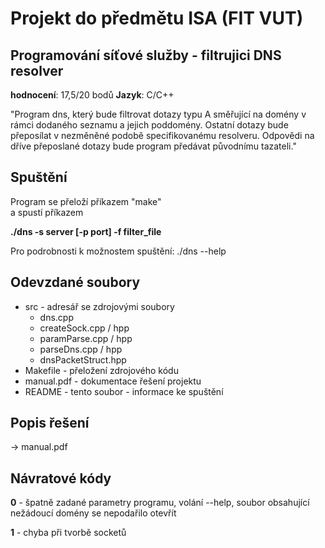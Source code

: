 # Projekt do předmětu ISA (FIT VUT)
## Programování síťové služby - filtrujici DNS resolver
**hodnocení**: 17,5/20 bodů 
**Jazyk**: C/C++  

"Program dns, který bude filtrovat dotazy typu A směřující na domény v rámci dodaného seznamu a jejich poddomény. Ostatní dotazy bude přeposílat v nezměněné podobě specifikovanému resolveru. Odpovědi na dříve přeposlané dotazy bude program předávat původnímu tazateli."

## Spuštění
Program se přeloží příkazem "make"  
a spustí příkazem  
  
**./dns -s server [-p port] -f filter_file**
  
Pro podrobnosti k možnostem spuštění: ./dns --help

## Odevzdané soubory
* src - adresář se zdrojovými soubory
    * dns.cpp
    * createSock.cpp / hpp
    * paramParse.cpp / hpp
    * parseDns.cpp / hpp
    * dnsPacketStruct.hpp
* Makefile - přeložení zdrojového kódu
* manual.pdf - dokumentace řešení projektu
* README - tento soubor - informace ke spuštění  

## Popis řešení
-> manual.pdf

## Návratové kódy
**0** - špatně zadané parametry programu, volání --help, soubor obsahující nežádoucí domény se nepodařilo otevřít

**1** - chyba při tvorbě socketů
